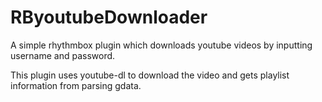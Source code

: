 RByoutubeDownloader
===================

A simple rhythmbox plugin which downloads youtube videos by inputting username and password. 

This plugin uses youtube-dl to download the video and gets playlist information from parsing gdata.

